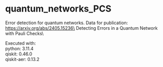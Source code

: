 # quantum_networks_PCS
Error detection for quantum networks. Data for publication:  https://arxiv.org/abs/2405.15236\
Detecting Errors in a Quantum Network with Pauli Checks\

Executed with:\
python: 3.11.4\
qiskit: 0.46.0\
qiskit-aer: 0.13.2
